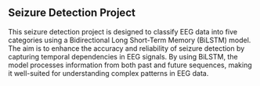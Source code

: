## Seizure Detection Project

This seizure detection project is designed to classify EEG data into five categories using a Bidirectional Long Short-Term Memory (BiLSTM) model. The aim is to enhance the accuracy and reliability of seizure detection by capturing temporal dependencies in EEG signals. By using BiLSTM, the model processes information from both past and future sequences, making it well-suited for understanding complex patterns in EEG data. 
